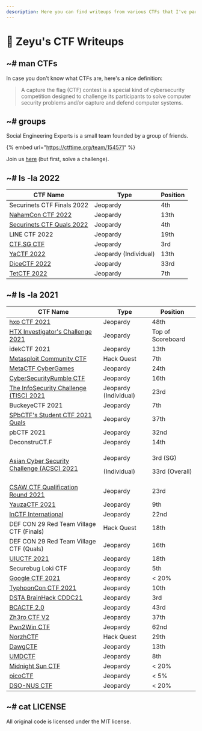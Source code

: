 ```yaml
---
description: Here you can find writeups from various CTFs that I've participated in.
---
```


# 🚩 Zeyu's CTF Writeups

## \~# man CTFs

In case you don't know what CTFs are, here's a nice definition:

> A capture the flag (CTF) contest is a special kind of cybersecurity competition designed to challenge its participants to solve computer security problems and/or capture and defend computer systems.

## \~# groups

Social Engineering Experts is a small team founded by a group of friends.

{% embed url="https://ctftime.org/team/154571" %}

Join us [here](https://forms.gle/o4mYdmpT6KTRc31M9) (but first, solve a challenge).

## \~# ls -la 2022

| CTF Name                                                     | Type                  | Position |
| ------------------------------------------------------------ | --------------------- | -------- |
| Securinets CTF Finals 2022                                   | Jeopardy              | 4th      |
| [NahamCon CTF 2022](2022/nahamcon-ctf-2022/)                 | Jeopardy              | 13th     |
| [Securinets CTF Quals 2022](2022/securinets-ctf-quals-2022/) | Jeopardy              | 4th      |
| LINE CTF 2022                                                | Jeopardy              | 19th     |
| [CTF.SG CTF](2022/ctf.sg-ctf/)                               | Jeopardy              | 3rd      |
| [YaCTF 2022](2022/yactf-2022/)                               | Jeopardy (Individual) | 13th     |
| [DiceCTF 2022](2022/dicectf-2022/)                           | Jeopardy              | 33rd     |
| [TetCTF 2022](2022/tetctf-2022/)                             | Jeopardy              | 7th      |

## \~# ls -la 2021

| CTF Name                                                                                     | Type                                | Position                             |
| -------------------------------------------------------------------------------------------- | ----------------------------------- | ------------------------------------ |
| [hxp CTF 2021](2021/hxp-ctf-2021.md)                                                         | Jeopardy                            | 48th                                 |
| [HTX Investigator's Challenge 2021](2021/htx-investigators-challenge-2021.md)                | Jeopardy                            | Top of Scoreboard                    |
| idekCTF 2021                                                                                 | Jeopardy                            | 13th                                 |
| [Metasploit Community CTF](2021/metasploit-community-ctf.md)                                 | Hack Quest                          | 7th                                  |
| [MetaCTF CyberGames](2021/metactf-cybergames/)                                               | Jeopardy                            | 24th                                 |
| [CyberSecurityRumble CTF](2021/cybersecurityrumble-ctf/)                                     | Jeopardy                            | 16th                                 |
| [The InfoSecurity Challenge (TISC) 2021](2021/the-infosecurity-challenge-tisc-2021/)         | Jeopardy (Individual)               | 23rd                                 |
| BuckeyeCTF 2021                                                                              | Jeopardy                            | 7th                                  |
| [SPbCTF's Student CTF 2021 Quals](2021/spbctfs-student-ctf-quals/)                           | Jeopardy                            | 37th                                 |
| pbCTF 2021                                                                                   | Jeopardy                            | 32nd                                 |
| DeconstruCT.F                                                                                | Jeopardy                            | 14th                                 |
| [Asian Cyber Security Challenge (ACSC) 2021](2021/asian-cyber-security-challenge-acsc-2021/) | <p>Jeopardy </p><p>(Individual)</p> | <p>3rd (SG)</p><p>33rd (Overall)</p> |
| [CSAW CTF Qualification Round 2021](2021/csaw-ctf-qualification-round-2021/)                 | Jeopardy                            | 23rd                                 |
| [YauzaCTF 2021](2021/yauzactf-2021/)                                                         | Jeopardy                            | 9th                                  |
| [InCTF International](2021/inctf-2021/)                                                      | Jeopardy                            | 22nd                                 |
| DEF CON 29 Red Team Village CTF (Finals)                                                     | Hack Quest                          | 18th                                 |
| DEF CON 29 Red Team Village CTF (Quals)                                                      | Jeopardy                            | 16th                                 |
| [UIUCTF 2021](2021/uiuctf-2021/)                                                             | Jeopardy                            | 18th                                 |
| Securebug Loki CTF                                                                           | Jeopardy                            | 5th                                  |
| [Google CTF 2021](2021/google-ctf-2021/)                                                     | Jeopardy                            | < 20%                                |
| [TyphoonCon CTF 2021](2021/typhooncon-ctf-2021/)                                             | Jeopardy                            | 10th                                 |
| [DSTA BrainHack CDDC21](2021/dsta-brainhack-cddc21/)                                         | Jeopardy                            | 3rd                                  |
| [BCACTF 2.0](2021/bcactf-2.0/)                                                               | Jeopardy                            | 43rd                                 |
| [Zh3ro CTF V2](2021/zh3ro-ctf-v2/)                                                           | Jeopardy                            | 37th                                 |
| [Pwn2Win CTF](2021/pwn2win-ctf-2021/)                                                        | Jeopardy                            | 62nd                                 |
| [NorzhCTF](2021/norzhctf-2021/)                                                              | Hack Quest                          | 29th                                 |
| [DawgCTF](2021/dawgctf-2021/)                                                                | Jeopardy                            | 13th                                 |
| [UMDCTF](2021/umdctf-2021/)                                                                  | Jeopardy                            | 8th                                  |
| [Midnight Sun CTF](2021/midnight-sun-ctf/)                                                   | Jeopardy                            | < 20%                                |
| [picoCTF](2021/picoctf/)                                                                     | Jeopardy                            | < 5%                                 |
| [DSO-NUS CTF](2021/dso-nus-ctf/)                                                             | Jeopardy                            | < 20%                                |

## \~# cat LICENSE

All original code is licensed under the MIT license.
